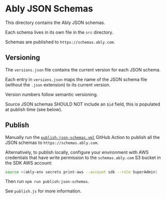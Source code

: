 # Ably JSON Schemas

This directory contains the Ably JSON schemas.

Each schema lives in its own file in the `src` directory.

Schemas are published to `https://schemas.ably.com`.

## Versioning

The `versions.json` file contains the current version for each JSON schema.

Each entry in `versions.json` maps the name of the JSON schema file (without
the `.json` extension) to its current version.

Version numbers follow semantic versioning.

Source JSON schemas SHOULD NOT include an `$id` field, this is populated at
publish time (see below).

## Publish

Manually run the [`publish-json-schemas.yml`](https://github.com/ably/ably-common/actions/workflows/publish-json-schemas.yml)
GitHub Action to publish all the JSON schemas to `https://schemas.ably.com`.

Alternatively, to publish locally, configure your environment with AWS
credentials that have write permission to the `schemas.ably.com` S3 bucket
in the SDK AWS account:

```bash
source <(ably-env secrets print-aws --account sdk --role SuperAdmin)
```

Then run `npm run publish:json-schemas`.

See `publish.js` for more information.
